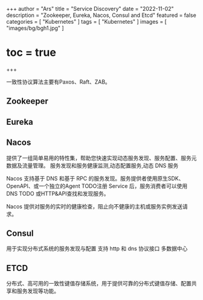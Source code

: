 +++
author = "Ars"
title = "Service Discovery"
date = "2022-11-02"
description = "Zookeeper, Eureka, Nacos, Consul and Etcd"
featured = false
categories = [
  "Kubernetes"
]
tags = [
  "Kubernetes"
]
images = [
  "images/bg/bgh1.jpg"
]
# toc = true
+++



一致性协议算法主要有Paxos、Raft、ZAB。


## Zookeeper


## Eureka


## Nacos 
提供了一组简单易用的特性集，帮助您快速实现动态服务发现、服务配置、服务元数据及流量管理。
服务发现和服务健康监测,动态配置服务,动态 DNS 服务

Nacos 支持基于 DNS 和基于 RPC 的服务发现。服务提供者使用原生SDK、OpenAPI、或一个独立的Agent TODO注册 Service 后，服务消费者可以使用DNS TODO 或HTTP&API查找和发现服务。

Nacos 提供对服务的实时的健康检查，阻止向不健康的主机或服务实例发送请求。


## Consul

用于实现分布式系统的服务发现与配置 支持 http 和 dns 协议接口 多数据中心


## ETCD
分布式、高可用的一致性键值存储系统，用于提供可靠的分布式键值存储、配置共享和服务发现等功能。
